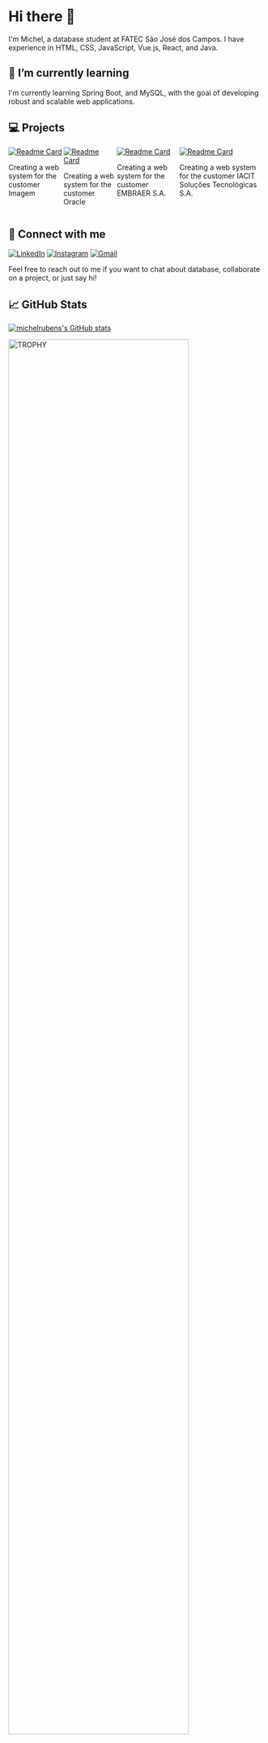 # Hi there 👋

I'm Michel, a database student at FATEC São José dos Campos. I have experience in HTML, CSS, JavaScript, Vue.js, React, and Java.

## 🌱 I’m currently learning

I'm currently learning Spring Boot, and MySQL, with the goal of developing robust and scalable web applications.

## 💻 Projects

<div style="display: flex; justify-content: center;">
  <div>
    <a href="https://github.com/GroupHextech/HEXTECH-API6sem">
      <img src="https://github-readme-stats.vercel.app/api/pin/?username=GroupHextech&repo=HEXTECH-API6sem&theme=radical" alt="Readme Card">
    </a>
    <p>Creating a web system for the customer Imagem</p>
  </div>
  <div>
    <a href="https://github.com/GroupHextech/HEXTECH-API5sem">
      <img src="https://github-readme-stats.vercel.app/api/pin/?username=GroupHextech&repo=HEXTECH-API5sem&theme=radical" alt="Readme Card">
    </a>
    <p>Creating a web system for the customer Oracle</p>
  </div>
  <div>
    <a href="https://github.com/GroupHextech/HEXTECH-API4sem">
      <img src="https://github-readme-stats.vercel.app/api/pin/?username=GroupHextech&repo=HEXTECH-API4sem&theme=radical" alt="Readme Card">
    </a>
    <p>Creating a web system for the customer EMBRAER S.A.</p>
  </div>
  <div>
    <a href="https://github.com/GroupHextech/HEXTECH-API3sem">
      <img src="https://github-readme-stats.vercel.app/api/pin/?username=GroupHextech&repo=HEXTECH-API3sem&theme=radical" alt="Readme Card">
    </a>
    <p>Creating a web system for the customer IACIT Soluções Tecnológicas S.A.</p>
  </div>
</div>


## 🤝 Connect with me

[![LinkedIn](https://img.shields.io/badge/LinkedIn-0077B5?style=for-the-badge&logo=linkedin&logoColor=white)](https://linkedin.com/in/michelrubens)
[![Instagram](https://img.shields.io/badge/Instagram-E4405F?style=for-the-badge&logo=instagram&logoColor=white)](https://instagram.com/michelrubens)
[![Gmail](https://img.shields.io/badge/Gmail-D14836?style=for-the-badge&logo=gmail&logoColor=white)](mailto:michelrube+fromgithub@gmail.com)

Feel free to reach out to me if you want to chat about database, collaborate on a project, or just say hi!

## 📈 GitHub Stats

[![michelrubens's GitHub stats](https://github-readme-stats.vercel.app/api?username=michelrubens&show_icons=true&theme=radical&repo=github-readme-stats&include_all_commits=true&rank_icon=github)](https://github.com/anuraghazra/github-readme-stats)

<!--- trophy (start) -->
<a href="https://github.com/ryo-ma/github-profile-trophy" title="Go to Source">
  <img align="center" width=84% src="https://github-profile-trophy.vercel.app/?username=michelrubens&theme=radical&row=1&column=7&margin-h=15&margin-w=5&no-bg=true" alt="TROPHY" />
</a>
<!--- trophy (start) -->

## 🌟 Top Skills

[![Top Langs](https://github-readme-stats.vercel.app/api/top-langs/?username=michelrubens&hide_progress=false&layout=compact&theme=radical&langs_count=8)](https://github.com/anuraghazra/github-readme-stats)

![Top Skills](https://skillicons.dev/icons?i=html,css,js,vue,react,java,cpp&perline=10)

Thanks for stopping by!
